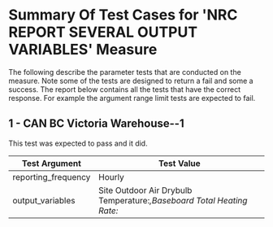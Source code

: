 # Summary Of Test Cases for 'NRC REPORT SEVERAL OUTPUT VARIABLES' Measure
 
The following describe the parameter tests that are conducted on the measure. Note some of the 
tests are designed to return a fail and some a success. The report below contains all the tests that 
have the correct response. For example the argument range limit tests are expected to fail. 
 
## 1 - CAN BC Victoria Warehouse--1
 
This test was expected to pass and it did.
 
| Test Argument | Test Value |
| ------------- | ---------- |
| reporting_frequency |Hourly |
| output_variables |Site Outdoor Air Drybulb Temperature:*,Baseboard Total Heating Rate:* |
 
